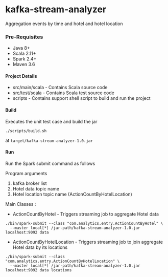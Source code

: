 # kafka-stream-analyzer
Aggregation events by time and hotel and hotel location

### Pre-Requisites
* Java 8+
* Scala 2.11+
* Spark 2.4+
* Maven 3.6

#### Project Details
* src/main/scala - Contains Scala source code
* src/test/scala - Contains Scala test source code  
* scripts - Contains support shell script to build and run the project


#### Build
Executes the unit test case and build the jar 
```shell script
./scripts/build.sh
```
at 
`target/kafka-stream-analyzer-1.0.jar`


#### Run
Run the Spark submit command as follows

Program arguments
1. kafka broker list
2. Hotel data topic name
3. Hotel location topic name (ActionCountByHotelLocation)

Main Classes :
* ActionCountByHotel  - Triggers streaming job to aggregate Hotel data
```shell script
./bin/spark-submit --class "com.analytics.entry.ActionCountByHotel" \
  --master local[*] /jar-path/kafka-stream-analyzer-1.0.jar localhost:9092 data
```
* ActionCountByHotelLocation  - Triggers streaming job to join aggregate Hotel data by its locations
```shell script
./bin/spark-submit --class "com.analytics.entry.ActionCountByHotelLocation" \
  --master local[*] /jar-path/kafka-stream-analyzer-1.0.jar localhost:9092 data locations
```


